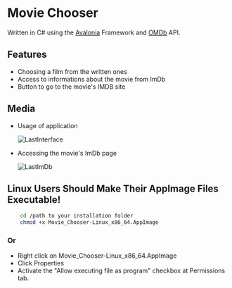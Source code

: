 # Movie Chooser

Written in C# using the [Avalonia] Framework and [OMDb] API.

## Features
- Choosing a film from the written ones
- Access to informations about the movie from ImDb
- Button to go to the movie's IMDB site

## Media
- Usage of application

    ![LastInterface](https://github.com/user-attachments/assets/6051421f-2000-4182-8d89-112a8998ece6)

- Accessing the movie's ImDb page

    ![LastImDb](https://github.com/user-attachments/assets/61261a12-f423-4762-9473-221466455729)




## Linux Users Should Make Their AppImage Files Executable!
```bash
    cd /path to your installation folder
    chmod +x Movie_Chooser-Linux_x86_64.AppImage
```
### Or
- Right click on Movie_Chooser-Linux_x86_64.AppImage
- Click Properties
- Activate the "Allow executing file as program" checkbox at Permissions tab.









[Avalonia]: <https://github.com/AvaloniaUI/Avalonia>
[OMDb]: <https://www.omdbapi.com/>
